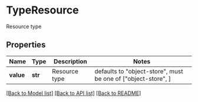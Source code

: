 # TypeResource

Resource type

## Properties
Name | Type | Description | Notes
------------ | ------------- | ------------- | -------------
**value** | **str** | Resource type | defaults to "object-store",  must be one of ["object-store", ]

[[Back to Model list]](../README.md#documentation-for-models) [[Back to API list]](../README.md#documentation-for-api-endpoints) [[Back to README]](../README.md)


